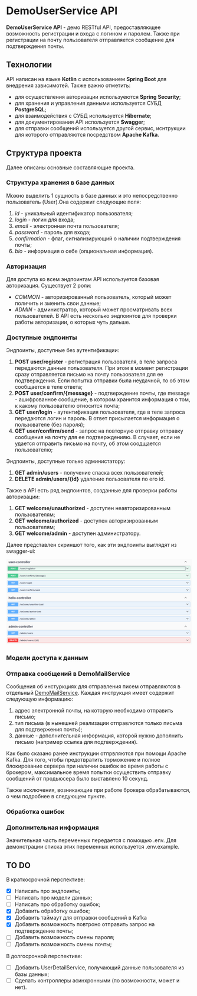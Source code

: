 # DemoUserService API #

**DemoUserService  API** - демо RESTful API, предоставляющее возможность регистрации и входа с логином и паролем. Также при регистрации на почту пользователя отправляется сообщение для подтверждения почты.

## Технологии ##
API написан на языке **Kotlin** с использованием **Spring Boot** для внедрения зависимотей. Также важно отметить:
* для осуществления авторизации используеются **Spring Security**;
* для хранения и управления данными используется СУБД **PostgreSQL**;
* для взаимодействия с СУБД используется **Hibernate**;
* для документирования API используется **Swagger**;
* для отправки сообщений используется другой сервис, иснтрукции для которого отправляются посредством **Apache Kafka**.

## Структура проекта ##
Далее описаны основные составляющие проекта.

### Структура хранения в базе данных ###

Можно выделить 1 сущность в базе данных и это непосредственно пользователь (User).Она содержит следующие поля:
1. _id_ - уникальный идентификатор пользователя;
2. _login_ - логин для входа;
3. _email_ - электронная почта пользователя;
4. _password_ - пароль для входа;
5. _confirmation_ - флаг, сигнализирующий о наличии подтверждения почты;
6. _bio_ - информация о себе (опциональная информация).

### Авторизация ###

Для доступа ко всем эндпоинтам API используется базовая авторизация.
Существует 2 роли: 
* _COMMON_ -  авторизированный пользователь, который может поличить и зменить свои данные;
* _ADMIN_ - администратор, который может просматривать всех пользователей.
В API есть несколько эндпоинтов для проверки работы авторизации, о которых чуть дальше.
### Доступные эндпоинты ###
Эндпоинты, доступные без аутентификации:
1. **POST user/register** - регистрация пользователя, в теле запроса передаются данные пользователя. 
При этом в момент регистрации сразу отправляется письмо на почту пользователя для ее подтверждения. 
Если попытка отправки была неудачной, то об этом сообщается в теле ответа;
2. **POST user/confirm/{message}** - подтверждение почты, где message - ашифрованное сообщение, 
в котором хранится информация о том, к какому пользователю относится почта;
3. **GET user/login** - аутентификация пользователя, где в теле запроса передаются логин и пароль. 
В ответ присылается информация о пользователе (без пароля);
4. **GET user/confirm/send** - запрос на повторную отправку отправку сообщения на почту для ее подтвержденияю. 
В случает, если не удается отправить письмо на почту, об этом соодщается пользователю;

Эндпоинты, доступные только администатору:
1. **GET admin/users** - получение спаска всех пользователей;
2. **DELETE admin/users/{id}** удаление пользователя по его id.

Также в API есть ряд эндпоинтов, созданные для проверки работы авторизации:
1. **GET welcome/unauthorized** - доступен неавторизированным пользователям;
2. **GET welcome/authorized** - доступен авторизированным пользователям;
3. **GET welcome/admin** - доступен администратору.

Далее представлен скриншот того, как эти эндпоинты выглядят из swagger-ui:

![Список эндпоинтов для контроллера категорий](img/controller.png)

### Модели доступа к данным ###


### Отправка сообщений в DemoMailService ###
Сообщения об инстуркциях для отправления писем отправляются в отдельный [DemoMailService](https://github.com/Octopus122/DemoMailService). 
Каждая инструкция имеет содержит следующую информацию:
1. адрес электронной почты, на которую необходимо отправить письмо;
2. тип письма (в нынешней реализации отправлются только письма для подтвержения почты);
3. данные - дополнительная информация, которой нужно дополнить письмо (например ссылка для подтверждения).

Как было сказано ранее инструкции отпрвляются при помощи Apache Kafka. Для того, чтобы предотвратить торможение и полное блокирование сервера при наличии
ошибок во время работы с брокером, максимальное время попытки осуществить отправку сообщений от продьюсера было выставлено 10 секунд.  

Также исключения, возникающие при работе брокера обрабатываются, о чем подробнее в следующем пункте.

### Обработка ошибок ###


### Дополнительная информация ###
Значительная часть переменных передается с помощью .env. Для демонстрации списка этих переменных используется .env.example.

## TO DO ##
В краткосрочной перспективе:
- [x] Написать про эндпоинты;
- [ ] Написать про модели данных;
- [ ] Написать про обработку ошибок;
- [x] Добавить обработку ошибок;
- [x] Добавить таймаут для отправки сообщений в Kafka
- [x] Добавить возможность повтроно отправить запрос на подтверждение почты;
- [ ] Добавить возможность смены пароля;
- [ ] Добавить возможность смены почты;

В долгосрочной перспективе:
- [ ] Добавить UserDetailService, получающий данные пользователя из базы данных;
- [ ] Сделать контроллеры асинхронными (по возможности, может и нет).
